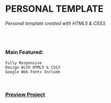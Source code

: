 # PERSONAL TEMPLATE
###### Personal template created with HTML5 & CSS3. 

<br />

### Main Featured:
    Fully Responsive
    Design With HTML5 & CSS3
    Google Web Fonts Include
    
<br />

### [Preview Project](https://romanakhatun.github.io/personal-website/)
